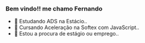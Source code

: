 ### Bem vindo!! me chamo Fernando

- 🔭 Estudando ADS na Estácio..
- 🌱 Cursando Aceleração na Softex com JavaScript..
- 👯 Estou a procura de estágio ou emprego..
